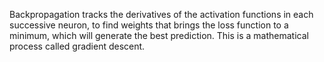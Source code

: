 Backpropagation tracks the derivatives of the activation functions in each successive neuron, to find weights that brings the loss function to a minimum, which will generate the best prediction. This is a mathematical process called gradient descent. 